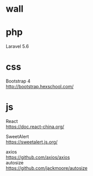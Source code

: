 # wall


# php
Laravel 5.6
  
# css
Bootstrap 4  
http://bootstrap.hexschool.com/
  
# js 
React  
https://doc.react-china.org/
  
SweetAlert  
https://sweetalert.js.org/
  
axios  
https://github.com/axios/axios  
autosize  
https://github.com/jackmoore/autosize
